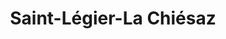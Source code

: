 ---
title: Saint-Légier-La Chiésaz
url: /saint-legier-la-chiesaz/
latitude: 46.471
longitude: 6.881
---